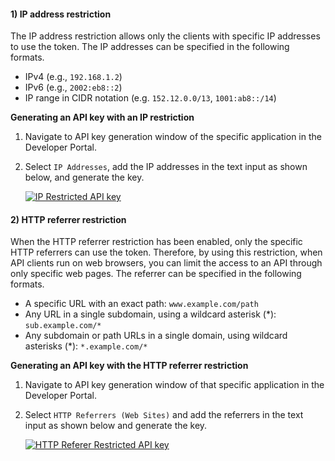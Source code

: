
#### 1) IP address restriction

The IP address restriction allows only the clients with specific IP addresses to use the token. The IP addresses can be specified
in the following formats.

- IPv4 (e.g., `192.168.1.2`)
- IPv6 (e.g., `2002:eb8::2`)
- IP range in CIDR notation (e.g. `152.12.0.0/13`, `1001:ab8::/14`)

**Generating an API key with an IP restriction**

1. Navigate to API key generation window of the specific application in the Developer Portal.

2. Select `IP Addresses`, add the IP addresses in the text input as shown below, and generate the key.

   [![IP Restricted API key]({{base_path}}/assets/img/learn/ip-api-key.png)]({{base_path}}/assets/img/learn/ip-api-key.png)

#### 2) HTTP referrer restriction

When the HTTP referrer restriction has been enabled, only the specific HTTP referrers can use the token. Therefore, by using this restriction, when API clients run on web browsers, you can limit the access to an API through only specific web pages. The referrer can be specified in the following formats.

- A specific URL with an exact path: `www.example.com/path`
- Any URL in a single subdomain, using a wildcard asterisk (*): `sub.example.com/*`
- Any subdomain or path URLs in a single domain, using wildcard asterisks (\*): `*.example.com/*`

**Generating an API key with the HTTP referrer restriction**

1. Navigate to API key generation window of that specific application in the Developer Portal.

2. Select `HTTP Referrers (Web Sites)` and add the referrers in the text input as shown below and generate the key.

   [![HTTP Referer Restricted API key]({{base_path}}/assets/img/learn/http-referer-api-key.png)]({{base_path}}/assets/img/learn/http-referer-api-key.png)
